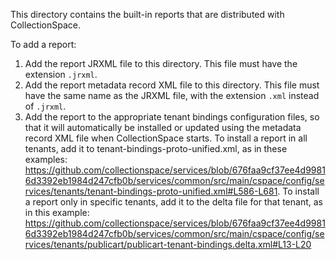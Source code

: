 This directory contains the built-in reports that are distributed with CollectionSpace.

To add a report:

1. Add the report JRXML file to this directory. This file must have the extension `.jrxml`.
2. Add the report metadata record XML file to this directory. This file must have the same name as the JRXML file, with the extension `.xml` instead of `.jrxml`.
3. Add the report to the appropriate tenant bindings configuration files, so that it will automatically be installed or updated using the metadata record XML file when CollectionSpace starts. To install a report in all tenants, add it to tenant-bindings-proto-unified.xml, as in these examples: https://github.com/collectionspace/services/blob/676faa9cf37ee4d99816d3392eb1984d247cfb0b/services/common/src/main/cspace/config/services/tenants/tenant-bindings-proto-unified.xml#L586-L681. To install a report only in specific tenants, add it to the delta file for that tenant, as in this example: https://github.com/collectionspace/services/blob/676faa9cf37ee4d99816d3392eb1984d247cfb0b/services/common/src/main/cspace/config/services/tenants/publicart/publicart-tenant-bindings.delta.xml#L13-L20
